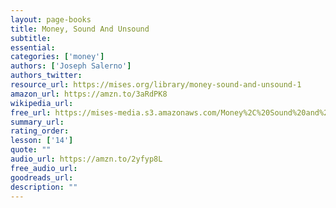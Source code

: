 ```yaml
---
layout: page-books
title: Money, Sound And Unsound
subtitle: 
essential: 
categories: ['money']
authors: ['Joseph Salerno']
authors_twitter: 
resource_url: https://mises.org/library/money-sound-and-unsound-1
amazon_url: https://amzn.to/3aRdPK8
wikipedia_url: 
free_url: https://mises-media.s3.amazonaws.com/Money%2C%20Sound%20and%20Unsound_2.pdf
summary_url: 
rating_order: 
lesson: ['14']
quote: ""
audio_url: https://amzn.to/2yfyp8L
free_audio_url: 
goodreads_url: 
description: ""
---
```

